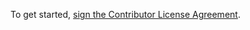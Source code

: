 To get started, <a href="https://www.clahub.com/agreements/yariplus/nodebb-widget-minecraft-essentials">sign the Contributor License Agreement</a>. 